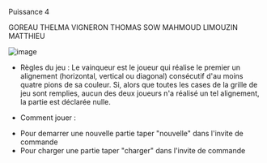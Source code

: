 Puissance 4

GOREAU THELMA
VIGNERON THOMAS
SOW MAHMOUD
LIMOUZIN MATTHIEU

![image](https://user-images.githubusercontent.com/91213934/165950152-d559e291-9cda-47a6-bbbf-24541bea1609.png)


* Règles du jeu :
Le vainqueur est le joueur qui réalise le premier un alignement (horizontal, vertical ou diagonal) consécutif d'au moins quatre pions de sa couleur. Si, alors que toutes les cases de la grille de jeu sont remplies, aucun des deux joueurs n'a réalisé un tel alignement, la partie est déclarée nulle.

* Comment jouer : 
- Pour demarrer une nouvelle partie taper "nouvelle" dans l'invite de commande
- Pour charger une partie taper "charger" dans l'invite de commande

